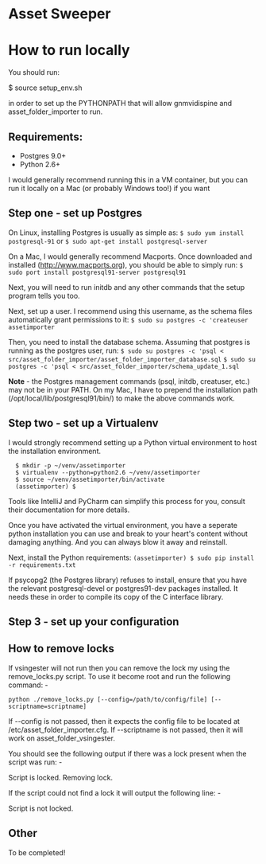 Asset Sweeper
=============

How to run locally
==================

You should run:

 \$ source setup_env.sh
 
in order to set up the PYTHONPATH that will allow gnmvidispine and asset_folder_importer to run.

Requirements:
-------------

 - Postgres 9.0+
 - Python 2.6+
 
I would generally recommend running this in a VM container, but you can run it locally on a Mac (or probably Windows too!) if you want

Step one - set up Postgres
--------------------------

On Linux, installing Postgres is usually as simple as:
     ```$ sudo yum install postgresql-91```
or 
     ```$ sudo apt-get install postgresql-server```
 
On a Mac, I would generally recommend Macports.  Once downloaded and installed (http://www.macports.org), you should be
able to simply run:
     ``$ sudo port install postgresql91-server postgresql91``
 
Next, you will need to run initdb and any other commands that the setup program tells you too.

Next, set up a user.  I recommend using this username, as the schema files automatically grant permissions to it:
    ``$ sudo su postgres -c 'createuser assetimporter``
    
Then, you need to install the database schema.  Assuming that postgres is running as the postgres user, run:
    ``$ sudo su postgres -c 'psql < src/asset_folder_importer/asset_folder_importer_database.sql``
    ``$ sudo su postgres -c 'psql < src/asset_folder_importer/schema_update_1.sql``
    
**Note** - the Postgres management commands (psql, initdb, creatuser, etc.) may not be in your PATH.
On my Mac, I have to prepend the installation path (/opt/local/lib/postgresql91/bin/) to make the above commands work.

Step two - set up a Virtualenv
------------------------------

I would strongly recommend setting up a Python virtual environment to host the installation environment.
  ```$ sudo pip install virtualenv
    $ mkdir -p ~/venv/assetimporter
    $ virtualenv --python=python2.6 ~/venv/assetimporter
    $ source ~/venv/assetimporter/bin/activate
    (assetimporter) $
  ```
Tools like IntelliJ and PyCharm can simplify this process for you, consult their documentation for more details.

Once you have activated the virtual environment, you have a seperate python installation you can use and break
to your heart's content without damaging anything. And you can always blow it away and reinstall.

Next, install the Python requirements:
  ``(assetimporter) $ sudo pip install -r requirements.txt``
  
If psycopg2 (the Postgres library) refuses to install, ensure that you have the relevant postgresql-devel or postgres91-dev packages
installed.  It needs these in order to compile its copy of the C interface library.

Step 3 - set up your configuration
----------------------------------



How to remove locks
-------------------

If vsingester will not run then you can remove the lock my using the remove_locks.py script. To use it become root and run the following command: -

```
python ./remove_locks.py [--config=/path/to/config/file] [--scriptname=scriptname]
```
If --config is not passed, then it expects the config file to be located at /etc/asset_folder_importer.cfg.
If --scriptname is not passed, then it will work on asset_folder_vsingester.

You should see the following output if there was a lock present when the script was run: -

Script is locked. Removing lock.

If the script could not find a lock it will output the following line: -

Script is not locked.


Other
-----

To be completed!